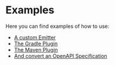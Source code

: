 # Examples
Here you can find examples of how to use:
* [A custom Emitter](spring-boot-custom-maven-plugin/README.md)
* [The Gradle Plugin](spring-boot-gradle-plugin/README.md)
* [The Maven Plugin](spring-boot-maven-plugin/README.md)
* [And convert an OpenAPI Specification](spring-boot-openapi-maven-plugin/README.md)

